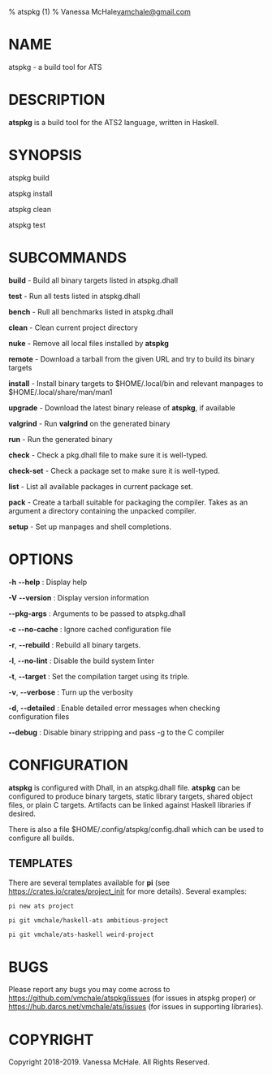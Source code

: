 % atspkg (1)
% Vanessa McHale<vamchale@gmail.com>

# NAME

atspkg - a build tool for ATS

# DESCRIPTION

**atspkg** is a build tool for the ATS2 language, written in Haskell.

# SYNOPSIS

  atspkg build

  atspkg install

  atspkg clean

  atspkg test

# SUBCOMMANDS

**build** - Build all binary targets listed in atspkg.dhall

**test** - Run all tests listed in atspkg.dhall

**bench** - Rull all benchmarks listed in atspkg.dhall

**clean** - Clean current project directory

**nuke** - Remove all local files installed by **atspkg**

**remote** - Download a tarball from the given URL and try to build its binary
targets

**install** - Install binary targets to $HOME/.local/bin and relevant manpages
to $HOME/.local/share/man/man1

**upgrade** - Download the latest binary release of **atspkg**, if available

**valgrind** - Run **valgrind** on the generated binary

**run** - Run the generated binary

**check** - Check a pkg.dhall file to make sure it is well-typed.

**check-set** - Check a package set to make sure it is well-typed.

**list** - List all available packages in current package set.

**pack** - Create a tarball suitable for packaging the compiler. Takes as an
argument a directory containing the unpacked compiler.

**setup** - Set up manpages and shell completions.

# OPTIONS

**-h** **-\-help**
:   Display help

**-V** **-\-version**
:   Display version information

**-\-pkg-args**
:   Arguments to be passed to atspkg.dhall

**-c** **-\-no-cache**
:   Ignore cached configuration file

**-r**, **-\-rebuild**
:   Rebuild all binary targets.

**-l**, **-\-no-lint**
:   Disable the build system linter

**-t**, **-\-target**
:   Set the compilation target using its triple.

**-v**, **-\-verbose**
:   Turn up the verbosity

**-d**, **-\-detailed**
:   Enable detailed error messages when checking configuration files

**-\-debug**
:   Disable binary stripping and pass -g to the C compiler

# CONFIGURATION

**atspkg** is configured with Dhall, in an atspkg.dhall file. **atspkg** can be
configured to produce binary targets, static library targets, shared object
files, or plain C targets. Artifacts can be linked against Haskell libraries if
desired.

There is also a file $HOME/.config/atspkg/config.dhall which can be used to
configure all builds.

## TEMPLATES

There are several templates available for **pi** (see
https://crates.io/crates/project_init for more details). Several examples:

```
pi new ats project
```

```
pi git vmchale/haskell-ats ambitious-project
```

```
pi git vmchale/ats-haskell weird-project
```

# BUGS

Please report any bugs you may come across to
https://github.com/vmchale/atspkg/issues (for issues in atspkg proper) or
https://hub.darcs.net/vmchale/ats/issues (for issues in supporting libraries).

# COPYRIGHT

Copyright 2018-2019. Vanessa McHale. All Rights Reserved.
